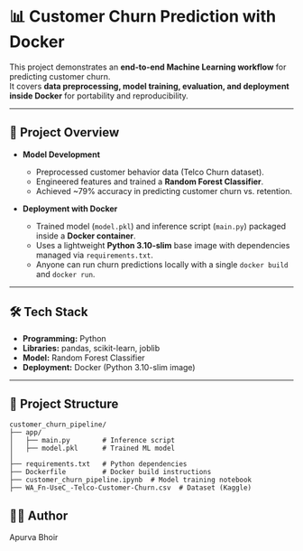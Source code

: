 # 📊 Customer Churn Prediction with Docker

This project demonstrates an **end-to-end Machine Learning workflow** for predicting customer churn.  
It covers **data preprocessing, model training, evaluation, and deployment inside Docker** for portability and reproducibility.  

---

## 🚀 Project Overview

- **Model Development**  
  - Preprocessed customer behavior data (Telco Churn dataset).  
  - Engineered features and trained a **Random Forest Classifier**.  
  - Achieved ~79% accuracy in predicting customer churn vs. retention.  

- **Deployment with Docker**  
  - Trained model (`model.pkl`) and inference script (`main.py`) packaged inside a **Docker container**.  
  - Uses a lightweight **Python 3.10-slim** base image with dependencies managed via `requirements.txt`.  
  - Anyone can run churn predictions locally with a single `docker build` and `docker run`.  

---

## 🛠️ Tech Stack

- **Programming:** Python  
- **Libraries:** pandas, scikit-learn, joblib  
- **Model:** Random Forest Classifier  
- **Deployment:** Docker (Python 3.10-slim image)  

---

## 📂 Project Structure

```plaintext
customer_churn_pipeline/
├── app/
│   ├── main.py        # Inference script
│   ├── model.pkl      # Trained ML model
│
├── requirements.txt   # Python dependencies
├── Dockerfile         # Docker build instructions
├── customer_churn_pipeline.ipynb  # Model training notebook
├── WA_Fn-UseC_-Telco-Customer-Churn.csv  # Dataset (Kaggle)
```
## 🧑‍💻 Author

Apurva Bhoir
